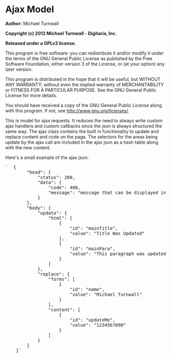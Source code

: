Ajax Model
==========

**Author:** Michael Turnwall

**Copyright (c) 2012 Michael Turnwall - Digitaria, Inc.**

**Released under a GPLv3 license.**

This program is free software: you can redistribute it and/or modify
it under the terms of the GNU General Public License as published by
the Free Software Foundation, either version 3 of the License, or
(at your option) any later version.

This program is distributed in the hope that it will be useful,
but WITHOUT ANY WARRANTY; without even the implied warranty of
MERCHANTABILITY or FITNESS FOR A PARTICULAR PURPOSE.  See the
GNU General Public License for more details.

You should have received a copy of the GNU General Public License
along with this program.  If not, see <http://www.gnu.org/licenses/>.

This is model for ajax requests. It reduces the need to always write custom ajax handlers and custom callbacks since the json is always structured the
same way. The ajax class contains the built in functionality to update and replace content and code on the page. The selectors for the areas being
update by the ajax call are included in the ajax json as a hash table along with the new content.

Here's a small example of the ajax json:
<pre>`	{
		"head": {
			"status": 200,
			"data": {
				"code": 400,
				"message": "message that can be displayed in the browser, useful when an error occurs"
			}
		},
		"body": {
			"update": {
				"html": [
					{
						"id": "mainTitle",
						"value": "Title Was Updated"
					},
					{
						"id": "mainPara",
						"value": "This paragraph was updated and and it now contains some <strong>HTML</strong>."
					}
				]
			},
			"replace": {
				"forms": [
					{
						"id": "name",
						"value": "Michael Turnwall"
					}
				],
				"content": [
					{
						"id": "updateMe",
						"value": "1234567890"
					}
				]
			}
		}
	}`
</pre>